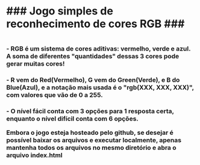 <h1> ### Jogo simples de reconhecimento de cores RGB ### <h1>  
    <h3> - RGB é um sistema de cores aditivas: vermelho, verde e azul. A soma de diferentes "quantidades" dessas 3 cores pode gerar muitas cores! </h2>
    <h3> - R vem do Red(Vermelho), G vem do Green(Verde), e B do Blue(Azul), e a notação mais usada é o "rgb(XXX, XXX, XXX)", com valores que vão de 0 a 255. </h2>
    <h3> - O nível fácil conta com 3 opções para 1 resposta certa, enquanto o nível difícil conta com 6 opções. 
    <br>
<p>Embora o jogo esteja hosteado pelo github, se desejar é possível baixar os arquivos e executar localmente, apenas mantenha todos os arquivos no mesmo diretório e abra o arquivo <b>index.html<b> </p>
   
